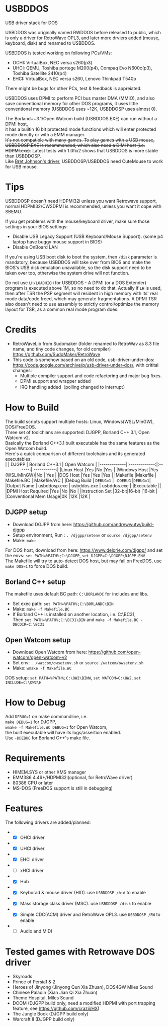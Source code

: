 # USBDDOS
USB driver stack for DOS

USBDDOS was originally named RWDDOS before released to public, which is only a driver for RetroWave OPL3, and later more drviers added (mouse, keyboard, disk) and renamed to USBDDOS.  

USBDDOS is tested working on following PCs/VMs:  
* OCHI: VirtualBox, NEC versa s260(p3)  
* UHCI: QEMU, Toshiba portege M200(p4), Compaq Evo N600c(p3), Toshiba Satellite 2410(p4)  
* EHCI: VirtualBox, NEC versa s260, Lenovo Thinkpad T540p

There might be bugs for other PCs, test & feedback is appreiated.   

USBDDOS uses DPMI to perform PCI bus master DMA (MMIO), and also save conventional memory for other DOS programs, it uses little conventional memory (USBDDOS uses ~12K, USBDDOSP uses almost 0).

The Borland++3.1/Open Watcom build (USBDDOS.EXE) can run without a DPMI host,  
it has a builtin 16 bit protected mode functions which will enter protected mode directly or with a EMM manager.  
~~It's not compatible with many games.
To play games with a USB mouse, USBDDOSP.EXE is recommended, which also need a DIMI host (i.e. HDPMI.exe).~~ Latest tests with 1.0fix2 shows that USBDDOS is more stable than USBDDOSP.  
Like [Bret Johnson's driver](https://bretjohnson.us/), USBDDOSP/USBDDOS need CuteMouse to work for USB mouse. 

# Tips
USBDDOSP doesn't need HDPMI32i unless you want Retrowave support, normal HDPMI32/CWSDPMI is recommended, unless you want it cope with SBEMU.

If you get problems with the mouse/keyboard driver, make sure those settings in your BIOS settings:
* Disable USB Legacy Support (USB Keyboard/Mouse Support). (some p4 laptop have buggy mouse support in BIOS)
* Disable OnBoard LAN  

If you're using USB boot disk to boot the system, then ```/disk``` parameter is mandatory, because USBDDOS will take over from BIOS and make the BIOS's USB disk emulation unavailable, so the disk support need to be taken over too, otherwise the system drive will not function.  

Do not use ```LH/LOADHIGH``` for USBDDOS - A DPMI (or a DOS Extender) program is executed above 1M, so no need to do that. Actually if ```LH``` is used, then after TSR the PSP segment will resident in high memory with its' real mode data/code freed, which may generate fragmentations. A DPMI TSR also doesn't need to use assembly to strictly control/optimize the memory layout for TSR, as a common real mode program does.

# Credits
* RetroWaveLib from Sudomaker (folder renamed to RetroWav as 8.3 file name, and tiny code changes, for old compiler) https://github.com/SudoMaker/RetroWave
* This code is somehow based on an old code, usb-driver-under-dos: https://code.google.com/archive/p/usb-driver-under-dos/, with critital changes:
  * Multiple compiler support and code refactoring and major bug fixes.
  * DPMI support and wrapper added
  * IRQ handling added（polling changed to interrupt）
  
# How to Build
The build scripts support multiple hosts: Linux, Windows(WSL/MinGW), DOS/FreeDOS.  
Three set of toolchians are supported: DJGPP, Borland C++ 3.1, Open Watcom v2.  
Basically the Borland C++3.1 built executable has the same features as the Open Watcom build.  
Here's a quick comparison of different toolchains and its generated executables:  
|             | DJGPP         | Borland C++3.1 | Open Watcom |
|-------------|:-------------:|:--------------:|:-----------:|
|Linux Host   |Yes            |No              |Yes          |
|Windows Host |Yes (WSL/MinGW)|No              | Yes         |
|DOS Host     |Yes            |Yes             |Yes          |
|Makefile     |Makefile       | Makefile.BC    | Makefile.WC |
|Debug Build  | ```DEBUG=1``` | ```-DDEBUG```  |```DEBUG=1```|
|Output Name  | usbddosp.exe  | usbddos.exe    | usbddos.exe |
|Executable            ||
|DPMI Host Required    |Yes   |No              |No           |
|Instruction Set       |32-bit|16-bit          |16-bit       |
|Conventional Mem Usage|0K    |12K             |12K          |

## DJGPP setup
* Download DGJPP from here: https://github.com/andrewwutw/build-djgpp  
* Setup environment, Run : ```. /djgpp/setenv``` or ```source /djgpp/setenv```  
* Make: ```make```  

For DOS host, download from here: https://www.delorie.com/djgpp/  and set the envs: ```set PATH=%PATH%;C:\DJGPP```, ```set DJGPP=C:\DJGPP\DJGPP.ENV```  
The Makefile will try to auto-detect DOS host, but may fail on FreeDOS, use ```make DOS=1``` to force DOS build.

## Borland C++ setup
The makefile uses default BC path: ```C:\BORLANDC``` for includes and libs.  
* Set exec path: ```set PATH=%PATH%;C:\BORLANDC\BIN```  
* Make: ```make -f Makefile.BC```
* If Borland C++ is installed on another location, i.e. C:\BC31,   
Then ```set PATH=%PATH%;C:\BC31\BIN```  and ```make -f Makefile.BC -DBCDIR=C:\BC31```

## Open Watcom setup
* Download Open Watcom from here: https://github.com/open-watcom/open-watcom-v2
* Set env: ```. /watcom/owsetenv.sh``` or ```source /watcom/owsetenv.sh```  
* Make: ```wmake -f Makefile.WC```

DOS setup: ```set PATH=%PATH%;C:\OW2\BINW```, ```set WATCOM=C:\OW2```, 
```set INCLUDE=C:\OW2\H```

# How to Debug
Add ```DEBUG=1``` on make commandline, i.e.  
 ```make DEBUG=1``` for DJGPP,  
  ```wmake -f Makefile.WC DEBUG=1``` for Open Watcom,  
  the built executable will have its logs/assertion enabled.  
  Use ```-DDEBUG``` for Borland C++'s make file.

# Requirements
* HIMEM.SYS or other XMS manager
* EMM386 4.46+/HDPMI32i(optional, for RetroWave driver)
* 80386 CPU or later
* MS-DOS (FreeDOS support is still in debugging)

# Features
The following drivers are added/planned:
* - [x] OHCI driver
* - [x] UHCI driver
* - [x] EHCI driver
* - [ ] xHCI driver
* - [x] Hub
* - [x] Keyborad & mouse driver (HID). use `USBDDOSP /hid` to enable
* - [x] Mass storage class driver (MSC). use `USBDDOSP /disk` to enable
* - [x] Simple CDC(ACM) driver and RetroWave OPL3. use `USBDDOSP /RW` to enable
* - [ ] Audio and MIDI

# Tested games with Retrowave DOS driver
* Skyroads
* Prince of Persia1 & 2
* Heroes of Jinyong (Jinyong Qun Xia Zhuan), DOS4GW Miles Sound
* Chinese Paladin (Xian Jian Qi Xia Zhuan)
* Theme Hospital, Miles Sound
* DOOM (DJGPP build only, need a modified HDPMI with port trapping feature, see https://github.com/crazii/HX)
* The Jungle Book (DJGPP build only)
* Warcraft II (DJGPP build only)
